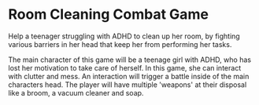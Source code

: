 # Room Cleaning Combat Game
Help a teenager struggling with ADHD to clean up her room, by fighting various barriers in her head that keep her from performing her tasks.

The main character of this game will be a teenage girl with ADHD, who has lost her motivation to take care of herself. In this game, she can interact with clutter and mess. An interaction will trigger a battle inside of the main characters head. The player will have multiple 'weapons' at their disposal like a broom, a vacuum cleaner and soap.
